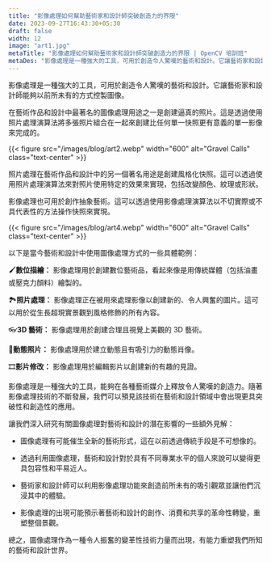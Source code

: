 ```yaml
---
title: "影像處理如何幫助藝術家和設計師突破創造力的界限"
date: 2023-09-27T16:43:30+05:30
draft: false
width: 12
image: "art1.jpg"
metaTitle: "影像處理如何幫助藝術家和設計師突破創造力的界限 | OpenCV 培訓班"
metaDes: "影像處理是一種強大的工具，可用於創造令人驚嘆的藝術和設計。它讓藝術家和設計師能夠以前所未有的方式控製圖像。 |藝術 |設計"
---
```


影像處理是一種強大的工具，可用於創造令人驚嘆的藝術和設計。它讓藝術家和設計師能夠以前所未有的方式控製圖像。 <!--更多-->

在藝術作品和設計中最著名的圖像處理用途之一是創建逼真的照片。這是透過使用照片處理演算法將多張照片組合在一起來創建比任何單一快照更有意義的單一影像來完成的。

{{< figure src="/images/blog/art2.webp" width="600" alt="Gravel Calls" class="text-center" >}}

照片處理在藝術作品和設計中的另一個著名用途是創建風格化快照。這可以透過使用照片處理演算法來對照片使用特定的效果來實現，包括改變顏色、紋理或形狀。

影像處理也可用於創作抽象藝術。這可以透過使用影像處理演算法以不切實際或不具代表性的方法操作快照來實現。

{{< figure src="/images/blog/art4.webp" width="600" alt="Gravel Calls" class="text-center" >}}

以下是當今藝術和設計中使用圖像處理方式的一些具體範例：

 🖌️**數位描繪：** 影像處理用於創建數位藝術品，看起來像是用傳統媒體（包括油畫或壓克力顏料）繪製的。

 🏞️**照片處理：** 影像處理正在被用來處理影像以創建新的、令人興奮的圖片。這可以用於從生長超現實景觀到風格修飾的所有內容。

👓**3D 藝術：** 影像處理用於創建合理且視覺上美觀的 3D 藝術。

🎥**動態照片：** 影像處理用於建立動態且有吸引力的動態肖像。

🎞️**影片修改：** 影像處理用於編輯影片以創建新的有趣的見證。

影像處理是一種強大的工具，能夠在各種藝術媒介上釋放令人驚嘆的創造力。隨著影像處理技術的不斷發展，我們可以預見該技術在藝術和設計領域中會出現更具突破性和創造性的應用。

讓我們深入研究有關圖像處理對藝術和設計的潛在影響的一些額外見解：

- 圖像處理有可能催生全新的藝術形式，這在以前透過傳統手段是不可想像的。

- 透過利用圖像處理，藝術和設計對於具有不同專業水平的個人來說可以變得更具包容性和平易近人。

- 藝術家和設計師可以利用影像處理功能來創造前所未有的吸引觀眾並讓他們沉浸其中的體驗。

- 影像處理的出現可能預示著藝術和設計的創作、消費和共享的革命性轉變，重塑整個景觀。

總之，圖像處理作為一種令人振奮的變革性技術力量而出現，有能力重塑我們所知的藝術和設計世界。

